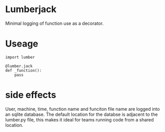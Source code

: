 # Lumberjack
 Minimal logging of function use as a decorator.

# Useage
    import lumber
    
    @lumber.jack
    def _function():
        pass

# side effects
User, machine, time, function name and funciton file name are logged into an sqlite database. 
The default location for the databse is adjacent to the lumber.py file, this makes it ideal for teams running code from a shared location. 
